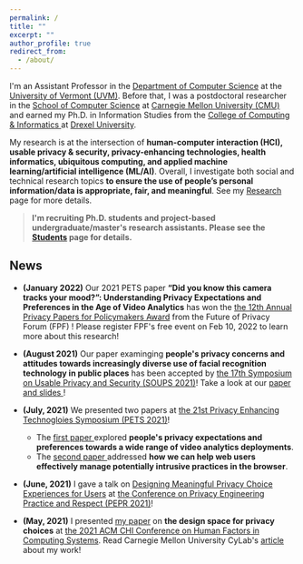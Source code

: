 ```yaml
---
permalink: /
title: ""
excerpt: ""
author_profile: true
redirect_from:
  - /about/
---
```

<!---[UVM Logo](/images/UVMLogoSolid.png)--->

I'm an Assistant Professor in the <a href="https://www.uvm.edu/cems/cs" target="_blank">Department of Computer Science</a> at the <a href="https://www.uvm.edu/" target="_blank">University of Vermont (UVM)</a>. Before that, I was a postdoctoral researcher in the <a href="https://www.cs.cmu.edu/" target="_blank">School of Computer Science</a> at <a href="https://www.cmu.edu/" target="_blank">Carnegie Mellon University (CMU)</a> and earned my Ph.D. in Information Studies from the <a href="http://drexel.edu/cci/" target="_blank"> College of Computing &amp; Informatics </a> at <a href="http://drexel.edu/" target="_blank">Drexel University</a>.

My research is at the intersection of **human-computer interaction (HCI), usable privacy &amp; security, privacy-enhancing technologies, health informatics, ubiquitous computing, and applied machine learning/artificial intelligence (ML/AI)**. Overall, I investigate both social and technical research topics **to ensure the use of people’s personal information/data is appropriate, fair, and meaningful**. See my [Research](/research/) page for more details.

> **I'm recruiting Ph.D. students and project-based undergraduate/master's research assistants. Please see the [Students](/students/) page for details.**

<!--- News --->
## News
- **(January 2022)** Our 2021 PETS paper **“Did you know this camera tracks your mood?”: Understanding Privacy Expectations and Preferences in the Age of Video Analytics** has won the <a href="https://fpf.org/fpf-event/12th-annual-privacy-papers-for-policymakers/" target="_blank">the 12th Annual Privacy Papers for Policymakers Award</a> from the Future of Privacy Forum (FPF) ! Please register FPF's free event on Feb 10, 2022 to learn more about this research!

- **(August 2021)** Our paper examinging **people's privacy concerns and attitudes towards increasingly diverse use of facial recognition technology in public places** has been accepted by <a href="https://www.usenix.org/conference/soups2021" target="_blank">the 17th Symposium on Usable Privacy and Security (SOUPS 2021)</a>! Take a look at our <a href="https://www.usenix.org/conference/soups2021/presentation/zhang-shikun" target="_blank">paper and slides </a>!

- **(July, 2021)** We presented two papers at <a href="https://petsymposium.org/2021/" target="_blank">the 21st Privacy Enhancing Technogloies Symposium (PETS 2021)</a>! 
  - The <a href="https://petsymposium.org/2021/files/papers/issue2/popets-2021-0028.pdf" target="_blank">first paper </a> explored **people's privacy expectations and preferences towards a wide range of video analytics deployments**. 
  - The <a href="https://petsymposium.org/2021/files/papers/issue4/popets-2021-0082.pdf" target="_blank">second paper </a> addressed **how we can help web users effectively manage potentially intrusive practices in the browser**.

- **(June, 2021)** I gave a talk on <a href="https://www.youtube.com/watch?v=8WyTDerB9f4" target="_blank">Designing Meaningful Privacy Choice Experiences for Users</a> at <a href="https://fpf.org/fpf-event/pepr-2021-conference-on-privacy-engineering-practice-and-respect-2/)" target="_blank">the Conference on Privacy Engineering Practice and Respect (PEPR 2021)</a>!

- **(May, 2021)** I presented <a href="https://dl.acm.org/doi/10.1145/3411764.3445148" target="_blank">my paper</a> on **the design space for privacy choices** at <a href="https://chi2021.acm.org/" target="_blank">the 2021 ACM CHI Conference on Human Factors in Computing Systems</a>. Read Carnegie Mellon University CyLab's <a href="https://cylab.cmu.edu/news/2021/05/13-privacydesign.html" target="_blank">article</a> about my work!

<!--- Travel --->


